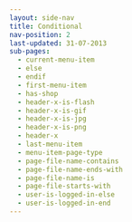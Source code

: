 ```yaml
---
layout: side-nav
title: Conditional
nav-position: 2
last-updated: 31-07-2013
sub-pages:
  - current-menu-item
  - else
  - endif
  - first-menu-item
  - has-shop
  - header-x-is-flash
  - header-x-is-gif
  - header-x-is-jpg
  - header-x-is-png
  - header-x
  - last-menu-item
  - menu-item-page-type
  - page-file-name-contains
  - page-file-name-ends-with
  - page-file-name-is
  - page-file-starts-with
  - user-is-logged-in-else
  - user-is-logged-in-end
---
```



<!-- This Page exists for the creation of the sub-menu only and is not displayed on the site -->